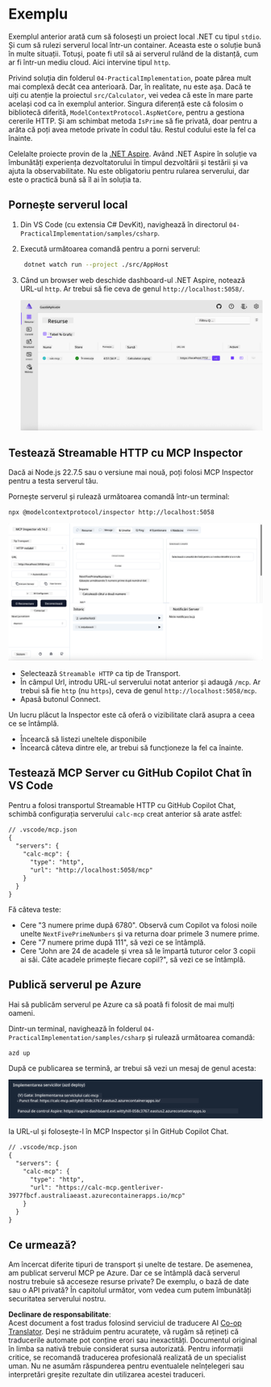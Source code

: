 <!--
CO_OP_TRANSLATOR_METADATA:
{
  "original_hash": "0bc7bd48f55f1565f1d95ccb2c16f728",
  "translation_date": "2025-07-13T23:09:44+00:00",
  "source_file": "04-PracticalImplementation/samples/csharp/README.md",
  "language_code": "ro"
}
-->
# Exemplu

Exemplul anterior arată cum să folosești un proiect local .NET cu tipul `stdio`. Și cum să rulezi serverul local într-un container. Aceasta este o soluție bună în multe situații. Totuși, poate fi util să ai serverul rulând de la distanță, cum ar fi într-un mediu cloud. Aici intervine tipul `http`.

Privind soluția din folderul `04-PracticalImplementation`, poate părea mult mai complexă decât cea anterioară. Dar, în realitate, nu este așa. Dacă te uiți cu atenție la proiectul `src/Calculator`, vei vedea că este în mare parte același cod ca în exemplul anterior. Singura diferență este că folosim o bibliotecă diferită, `ModelContextProtocol.AspNetCore`, pentru a gestiona cererile HTTP. Și am schimbat metoda `IsPrime` să fie privată, doar pentru a arăta că poți avea metode private în codul tău. Restul codului este la fel ca înainte.

Celelalte proiecte provin de la [.NET Aspire](https://learn.microsoft.com/dotnet/aspire/get-started/aspire-overview). Având .NET Aspire în soluție va îmbunătăți experiența dezvoltatorului în timpul dezvoltării și testării și va ajuta la observabilitate. Nu este obligatoriu pentru rularea serverului, dar este o practică bună să îl ai în soluția ta.

## Pornește serverul local

1. Din VS Code (cu extensia C# DevKit), navighează în directorul `04-PracticalImplementation/samples/csharp`.
1. Execută următoarea comandă pentru a porni serverul:

   ```bash
    dotnet watch run --project ./src/AppHost
   ```

1. Când un browser web deschide dashboard-ul .NET Aspire, notează URL-ul `http`. Ar trebui să fie ceva de genul `http://localhost:5058/`.

   ![.NET Aspire Dashboard](../../../../../translated_images/dotnet-aspire-dashboard.0a7095710e9301e90df2efd867e1b675b3b9bc2ccd7feb1ebddc0751522bc37c.ro.png)

## Testează Streamable HTTP cu MCP Inspector

Dacă ai Node.js 22.7.5 sau o versiune mai nouă, poți folosi MCP Inspector pentru a testa serverul tău.

Pornește serverul și rulează următoarea comandă într-un terminal:

```bash
npx @modelcontextprotocol/inspector http://localhost:5058
```

![MCP Inspector](../../../../../translated_images/mcp-inspector.c223422b9b494fb4a518a3b3911b3e708e6a5715069470f9163ee2ee8d5f1ba9.ro.png)

- Selectează `Streamable HTTP` ca tip de Transport.
- În câmpul Url, introdu URL-ul serverului notat anterior și adaugă `/mcp`. Ar trebui să fie `http` (nu `https`), ceva de genul `http://localhost:5058/mcp`.
- Apasă butonul Connect.

Un lucru plăcut la Inspector este că oferă o vizibilitate clară asupra a ceea ce se întâmplă.

- Încearcă să listezi uneltele disponibile
- Încearcă câteva dintre ele, ar trebui să funcționeze la fel ca înainte.

## Testează MCP Server cu GitHub Copilot Chat în VS Code

Pentru a folosi transportul Streamable HTTP cu GitHub Copilot Chat, schimbă configurația serverului `calc-mcp` creat anterior să arate astfel:

```jsonc
// .vscode/mcp.json
{
  "servers": {
    "calc-mcp": {
      "type": "http",
      "url": "http://localhost:5058/mcp"
    }
  }
}
```

Fă câteva teste:

- Cere "3 numere prime după 6780". Observă cum Copilot va folosi noile unelte `NextFivePrimeNumbers` și va returna doar primele 3 numere prime.
- Cere "7 numere prime după 111", să vezi ce se întâmplă.
- Cere "John are 24 de acadele și vrea să le împartă tuturor celor 3 copii ai săi. Câte acadele primește fiecare copil?", să vezi ce se întâmplă.

## Publică serverul pe Azure

Hai să publicăm serverul pe Azure ca să poată fi folosit de mai mulți oameni.

Dintr-un terminal, navighează în folderul `04-PracticalImplementation/samples/csharp` și rulează următoarea comandă:

```bash
azd up
```

După ce publicarea se termină, ar trebui să vezi un mesaj de genul acesta:

![Azd deployment success](../../../../../translated_images/azd-deployment-success.bd42940493f1b834a5ce6251a6f88966546009b350df59d0cc4a8caabe94a4f1.ro.png)

Ia URL-ul și folosește-l în MCP Inspector și în GitHub Copilot Chat.

```jsonc
// .vscode/mcp.json
{
  "servers": {
    "calc-mcp": {
      "type": "http",
      "url": "https://calc-mcp.gentleriver-3977fbcf.australiaeast.azurecontainerapps.io/mcp"
    }
  }
}
```

## Ce urmează?

Am încercat diferite tipuri de transport și unelte de testare. De asemenea, am publicat serverul MCP pe Azure. Dar ce se întâmplă dacă serverul nostru trebuie să acceseze resurse private? De exemplu, o bază de date sau o API privată? În capitolul următor, vom vedea cum putem îmbunătăți securitatea serverului nostru.

**Declinare de responsabilitate**:  
Acest document a fost tradus folosind serviciul de traducere AI [Co-op Translator](https://github.com/Azure/co-op-translator). Deși ne străduim pentru acuratețe, vă rugăm să rețineți că traducerile automate pot conține erori sau inexactități. Documentul original în limba sa nativă trebuie considerat sursa autorizată. Pentru informații critice, se recomandă traducerea profesională realizată de un specialist uman. Nu ne asumăm răspunderea pentru eventualele neînțelegeri sau interpretări greșite rezultate din utilizarea acestei traduceri.